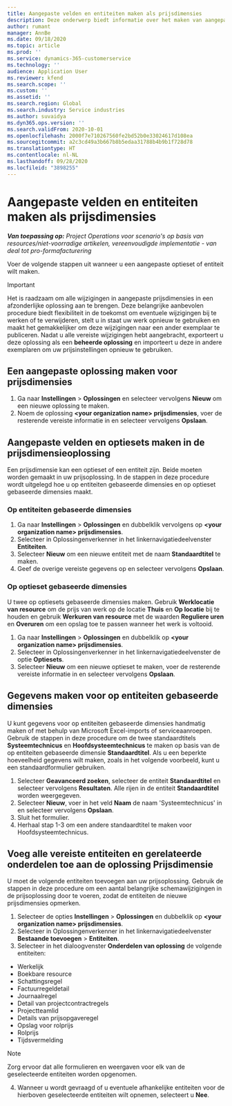 ```yaml
---
title: Aangepaste velden en entiteiten maken als prijsdimensies
description: Deze onderwerp biedt informatie over het maken van aangepaste optiesets of entiteiten.
author: rumant
manager: AnnBe
ms.date: 09/18/2020
ms.topic: article
ms.prod: ''
ms.service: dynamics-365-customerservice
ms.technology: ''
audience: Application User
ms.reviewer: kfend
ms.search.scope: ''
ms.custom: ''
ms.assetid: ''
ms.search.region: Global
ms.search.industry: Service industries
ms.author: suvaidya
ms.dyn365.ops.version: ''
ms.search.validFrom: 2020-10-01
ms.openlocfilehash: 2000f7e710267560fe2bd52b0e33024617d108ea
ms.sourcegitcommit: a2c3cd49a3b667b8b5edaa31788b4b9b1f728d78
ms.translationtype: HT
ms.contentlocale: nl-NL
ms.lasthandoff: 09/28/2020
ms.locfileid: "3898255"
---
```

# <a name="create-custom-fields-and-entities-as-pricing-dimensions"></a>Aangepaste velden en entiteiten maken als prijsdimensies

_**Van toepassing op:** Project Operations voor scenario's op basis van resources/niet-voorradige artikelen, vereenvoudigde implementatie - van deal tot pro-formafacturering_

Voer de volgende stappen uit wanneer u een aangepaste optieset of entiteit wilt maken.

> [!IMPORTANT]
> Het is raadzaam om alle wijzigingen in aangepaste prijsdimensies in een afzonderlijke oplossing aan te brengen. Deze belangrijke aanbevolen procedure biedt flexibiliteit in de toekomst om eventuele wijzigingen bij te werken of te verwijderen, stelt u in staat uw werk opnieuw te gebruiken en maakt het gemakkelijker om deze wijzigingen naar een ander exemplaar te publiceren. Nadat u alle vereiste wijzigingen hebt aangebracht, exporteert u deze oplossing als een **beheerde oplossing** en importeert u deze in andere exemplaren om uw prijsinstellingen opnieuw te gebruiken.


## <a name="create-a-custom-solution-for-pricing-dimensions"></a>Een aangepaste oplossing maken voor prijsdimensies
1. Ga naar **Instellingen** > **Oplossingen** en selecteer vervolgens **Nieuw** om een nieuwe oplossing te maken. 
2. Noem de oplossing **\<your organization name> prijsdimensies**, voer de resterende vereiste informatie in en selecteer vervolgens **Opslaan**.
  
## <a name="create-custom-fields-and-option-sets-in-the-pricing-dimension-solution"></a>Aangepaste velden en optiesets maken in de prijsdimensieoplossing

Een prijsdimensie kan een optieset of een entiteit zijn. Beide moeten worden gemaakt in uw prijsoplossing. In de stappen in deze procedure wordt uitgelegd hoe u op entiteiten gebaseerde dimensies en op optieset gebaseerde dimensies maakt.

### <a name="entity-based-dimensions"></a>Op entiteiten gebaseerde dimensies

1. Ga naar **Instellingen** > **Oplossingen** en dubbelklik vervolgens op **\<your organization name> prijsdimensies**.
2. Selecteer in Oplossingenverkenner in het linkernavigatiedeelvenster **Entiteiten**.
3. Selecteer **Nieuw** om een nieuwe entiteit met de naam **Standaardtitel** te maken. 
4. Geef de overige vereiste gegevens op en selecteer vervolgens **Opslaan**.


### <a name="option-set-based-dimensions"></a>Op optieset gebaseerde dimensies 
U twee op optiesets gebaseerde dimensies maken. Gebruik **Werklocatie van resource** om de prijs van werk op de locatie **Thuis** en **Op locatie** bij te houden en gebruik **Werkuren van resource** met de waarden **Reguliere uren** en **Overuren** om een opslag toe te passen wanneer het werk is voltooid.


1. Ga naar **Instellingen** > **Oplossingen** en dubbelklik op **\<your organization name> prijsdimensies**. 
2. Selecteer in Oplossingenverkenner in het linkernavigatiedeelvenster de optie **Optiesets**. 
3. Selecteer **Nieuw** om een nieuwe optieset te maken, voer de resterende vereiste informatie in en selecteer vervolgens **Opslaan**.

## <a name="create-data-for-entity-based-dimensions"></a>Gegevens maken voor op entiteiten gebaseerde dimensies

U kunt gegevens voor op entiteiten gebaseerde dimensies handmatig maken of met behulp van Microsoft Excel-imports of serviceaanroepen. Gebruik de stappen in deze procedure om de twee standaardtitels **Systeemtechnicus** en **Hoofdsysteemtechnicus** te maken op basis van de op entiteiten gebaseerde dimensie **Standaardtitel**. Als u een beperkte hoeveelheid gegevens wilt maken, zoals in het volgende voorbeeld, kunt u een standaardformulier gebruiken.

1. Selecteer **Geavanceerd zoeken**, selecteer de entiteit **Standaardtitel** en selecteer vervolgens **Resultaten**. Alle rijen in de entiteit **Standaardtitel** worden weergegeven.
2. Selecteer **Nieuw**, voer in het veld **Naam** de naam 'Systeemtechnicus' in en selecteer vervolgens **Opslaan**.
3. Sluit het formulier. 
4. Herhaal stap 1-3 om een andere standaardtitel te maken voor Hoofdsysteemtechnicus.

## <a name="add-all-required-entities-and-related-components-to-the-pricing-dimension-solution"></a>Voeg alle vereiste entiteiten en gerelateerde onderdelen toe aan de oplossing Prijsdimensie
U moet de volgende entiteiten toevoegen aan uw prijsoplossing. Gebruik de stappen in deze procedure om een aantal belangrijke schemawijzigingen in de prijsoplossing door te voeren, zodat de entiteiten de nieuwe prijsdimensies opmerken.

1. Selecteer de opties **Instellingen** > **Oplossingen** en dubbelklik op **\<your organization name> prijsdimensies**. 
2. Selecteer in Oplossingenverkenner in het linkernavigatiedeelvenster **Bestaande toevoegen** > **Entiteiten**.
3. Selecteer in het dialoogvenster **Onderdelen van oplossing** de volgende entiteiten:

  - Werkelijk
  - Boekbare resource
  - Schattingsregel
  - Factuurregeldetail
  - Journaalregel
  - Detail van projectcontractregels
  - Projectteamlid
  - Details van prijsopgaveregel
  - Opslag voor rolprijs
  - Rolprijs 
  - Tijdsvermelding 


> [!NOTE]
> Zorg ervoor dat alle formulieren en weergaven voor elk van de geselecteerde entiteiten worden opgenomen.

4. Wanneer u wordt gevraagd of u eventuele afhankelijke entiteiten voor de hierboven geselecteerde entiteiten wilt opnemen, selecteert u **Nee**.

